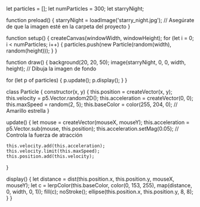 let particles = [];
let numParticles = 300;
let starryNight;

function preload() {
  starryNight = loadImage('starry_night.jpg'); // Asegúrate de que la imagen esté en la carpeta del proyecto
}

function setup() {
  createCanvas(windowWidth, windowHeight);
  for (let i = 0; i < numParticles; i++) {
    particles.push(new Particle(random(width), random(height)));
  }
}

function draw() {
  background(20, 20, 50);
  image(starryNight, 0, 0, width, height); // Dibuja la imagen de fondo
  
  for (let p of particles) {
    p.update();
    p.display();
  }
}

class Particle {
  constructor(x, y) {
    this.position = createVector(x, y);
    this.velocity = p5.Vector.random2D();
    this.acceleration = createVector(0, 0);
    this.maxSpeed = random(2, 5);
    this.baseColor = color(255, 204, 0); // Amarillo estrella
  }

  update() {
    let mouse = createVector(mouseX, mouseY);
    this.acceleration = p5.Vector.sub(mouse, this.position);
    this.acceleration.setMag(0.05); // Controla la fuerza de atracción
    
    this.velocity.add(this.acceleration);
    this.velocity.limit(this.maxSpeed);
    this.position.add(this.velocity);
  }

  display() {
    let distance = dist(this.position.x, this.position.y, mouseX, mouseY);
    let c = lerpColor(this.baseColor, color(0, 153, 255), map(distance, 0, width, 0, 1));
    fill(c);
    noStroke();
    ellipse(this.position.x, this.position.y, 8, 8);
  }
}

